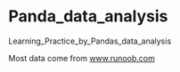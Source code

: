 # Panda_data_analysis
Learning_Practice_by_Pandas_data_analysis

Most data come from www.runoob.com
